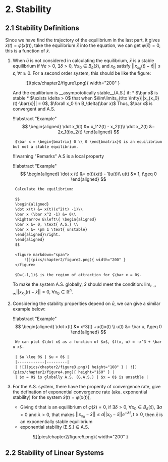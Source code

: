 # 2. Stability
## 2.1 Stability Definitions
Since we have find the trajectory of the equilibrium in the last part, it gives $\dot{x}(t) = \varphi(x(t))$, take the equilibrium $\bar x$ into the equation, we can get $\varphi(\bar x) = 0$, this is a function of $\bar x$.

1. When $\bar u$ is not considered in calculating the equilibrium, $\bar x$ is a stable equilibrium if $\forall \varepsilon > 0$, $\exists \delta > 0$, $\forall x_0 \in B_\delta(\bar{x})$, and $x_0$ satisfy $||x_{x_0}(t)-\bar{x}||\leq \varepsilon, \forall t \geq 0$. For a second order system, this should be like the figure: 
    <figure markdown="span">
        ![](pics/chapter2/figure1.png){ width="200" }
    </figure>
    And the equilibrium is __asympototically stable__(A.S.) if:
    * $\bar x$ is stable
    * $\exists \delta > 0$ that when $\lim\limits_{t\to \infty}||x_{x_0}(t)-\bar{x}|| = 0$, $\forall x_0 \in B_\delta(\bar x)$
    Thus, $\bar x$ is convergent and A.S. 

    !!!abstract "Example"
        $$
        \begin{aligned}
        \dot x_1(t) &= x_1^2(t) - x_2(t)\\
        \dot x_2(t) &= 2x_1(t)x_2(t)
        \end{aligned}
        $$

        $\bar x = \begin{bmatrix} 0 \\ 0 \end{bmatrix}$ is an equilibrium but not a stable equilibrium.
    
    !!!warning "Remarks"
        A.S is a local property

    !!!abstract "Example"
        $$
        \begin{aligned}
        \dot x (t) &= x(t)(x(t) - 1)u(t)\\
        u(t) &= 1, t\geq 0
        \end{aligned}
        $$

        Calculate the equilibrium:

        $$
        \begin{aligned}
        \dot x(t) &= x(t)(x^2(t) -1)\\
        \bar x (\bar x^2 -1) &= 0\\
        \Rightarrow &\left\{ \begin{aligned}
        \bar x &= 0, \text{ A.S.} \\
        \bar x &= \pm 1 \text{ unstable}
        \end{aligned}\right.
        \end{aligned}
        $$

        <figure markdown="span">
            ![](pics/chapter2/figure2.png){ width="200" }
        </figure>
        
        $D=(-1,1)$ is the region of attraction for $\bar x = 0$.

    To make the system A.S. globally, $\bar x$ should meet the condition: $\lim_{t\to \infty}||x_{x_0}(t)-\bar{x}|| = 0$, $\forall x_0 \in \mathbb{R}^n$.

2. Considering the stability properities depend on $\bar u$, we can give a similar example below:

    !!!abstract "Example"
        $$
        \begin{aligned}
        \dot x(t) &= x^3(t) +u(t)x(t) \\
        u(t) &= \bar u, t\geq 0
        \end{aligned}
        $$

        We can plot $\dot x$ as a function of $x$, $f(x, u) = -x^3 + \bar u x$.
        
        | $u \leq 0$ | $u > 0$ |
        |------------|---------|
        | ![](pics/chapter2/figure3.png){ height="160" } | ![](pics/chapter2/figure4.png){ height="160" } |
        | $x = 0$ is globally A.S. (G.A.S.) | $x = 0$ is unsatble |

3. For the A.S. system, there have the properity of convergence rate, give the defination of exponential convergence rate (aka. exponential stability) for the system $\dot x(t) = \varphi (x(t))$,
    * Giving $\bar x$ that is an equilibrium of $\varphi(\bar x ) = 0$, if $\exists \delta >0$, $\forall x_0 \in B_\delta (\bar x)$, $\exists a >0$ and $\lambda > 0$, that makes $||x_{x_0} - \bar x || \leq a||x_0 - \bar x||e^{-\lambda t}, t\geq 0$, then $\bar x$ is an exponentially stable equilibrium
    * exponential stability (E.S.) $\in$ A.S.
        <figure markdown="span">
            ![](pics/chapter2/figure5.png){ width="200" }
        </figure>

## 2.2 Stability of Linear Systems